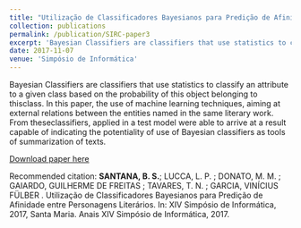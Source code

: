 ```yaml
---
title: "Utilização de Classificadores Bayesianos para Predição de Afinidade Entre Personagens Literários"
collection: publications
permalink: /publication/SIRC-paper3
excerpt: 'Bayesian Classifiers are classifiers that use statistics to classify an attribute to a given class based on the probability of this object belonging to thisclass. In this paper, the use of machine learning techniques, aiming at external relations between the entities named in the same literary work. From theseclassifiers, applied in a test model were able to arrive at a result capable of indicating the potentiality of use of Bayesian classifiers as tools of summarization of texts.'
date: 2017-11-07
venue: 'Simpósio de Informática'
---
```

Bayesian Classifiers are classifiers that use statistics to classify an attribute to a given class based on the probability of this object belonging to thisclass. In this paper, the use of machine learning techniques, aiming at external relations between the entities named in the same literary work. From theseclassifiers, applied in a test model were able to arrive at a result capable of indicating the potentiality of use of Bayesian classifiers as tools of summarization of texts.

[Download paper here](https://onedrive.live.com/?authkey=%21AJpNrbdBRn6322E&id=7BBF4A05076CD56B%211417225&cid=7BBF4A05076CD56B)

Recommended citation: **SANTANA, B. S.**; LUCCA, L. P. ; DONATO, M. M. ; GAIARDO, GUILHERME DE FREITAS ; TAVARES, T. N. ; GARCIA, VINÍCIUS FÜLBER . Utilização de Classificadores Bayesianos para Predição de Afinidade entre Personagens Literários. In: XIV Simpósio de Informática, 2017, Santa Maria. Anais XIV Simpósio de Informática, 2017.
